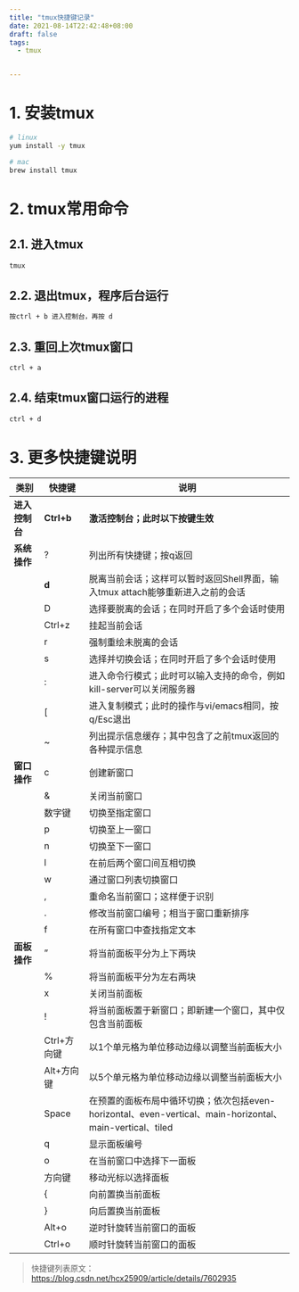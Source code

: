 ```yaml
---
title: "tmux快捷键记录"
date: 2021-08-14T22:42:48+08:00
draft: false
tags:
  - tmux


---
```


 



# 1. 安装tmux

```bash
# linux
yum install -y tmux

# mac
brew install tmux
```

# 2. tmux常用命令

## 2.1. 进入tmux

```bash
tmux
```

## 2.2. 退出tmux，程序后台运行

```bash
按ctrl + b 进入控制台，再按 d
```

## 2.3. 重回上次tmux窗口

```bash
ctrl + a
```

## 2.4. 结束tmux窗口运行的进程

```bash
ctrl + d
```

# 3. 更多快捷键说明

| 类别           | 快捷键      | 说明                                                         |
| -------------- | ----------- | ------------------------------------------------------------ |
| **进入控制台** | **Ctrl+b**  | **激活控制台；此时以下按键生效**                             |
| **系统操作**   | ?           | 列出所有快捷键；按q返回                                      |
|                | **d**       | 脱离当前会话；这样可以暂时返回Shell界面，输入tmux attach能够重新进入之前的会话 |
|                | D           | 选择要脱离的会话；在同时开启了多个会话时使用                 |
|                | Ctrl+z      | 挂起当前会话                                                 |
|                | r           | 强制重绘未脱离的会话                                         |
|                | s           | 选择并切换会话；在同时开启了多个会话时使用                   |
|                | :           | 进入命令行模式；此时可以输入支持的命令，例如kill-server可以关闭服务器 |
|                | [           | 进入复制模式；此时的操作与vi/emacs相同，按q/Esc退出          |
|                | ~           | 列出提示信息缓存；其中包含了之前tmux返回的各种提示信息       |
| **窗口操作**   | c           | 创建新窗口                                                   |
|                | &           | 关闭当前窗口                                                 |
|                | 数字键      | 切换至指定窗口                                               |
|                | p           | 切换至上一窗口                                               |
|                | n           | 切换至下一窗口                                               |
|                | l           | 在前后两个窗口间互相切换                                     |
|                | w           | 通过窗口列表切换窗口                                         |
|                | ,           | 重命名当前窗口；这样便于识别                                 |
|                | .           | 修改当前窗口编号；相当于窗口重新排序                         |
|                | f           | 在所有窗口中查找指定文本                                     |
| **面板操作**   | ”           | 将当前面板平分为上下两块                                     |
|                | %           | 将当前面板平分为左右两块                                     |
|                | x           | 关闭当前面板                                                 |
|                | !           | 将当前面板置于新窗口；即新建一个窗口，其中仅包含当前面板     |
|                | Ctrl+方向键 | 以1个单元格为单位移动边缘以调整当前面板大小                  |
|                | Alt+方向键  | 以5个单元格为单位移动边缘以调整当前面板大小                  |
|                | Space       | 在预置的面板布局中循环切换；依次包括even-horizontal、even-vertical、main-horizontal、main-vertical、tiled |
|                | q           | 显示面板编号                                                 |
|                | o           | 在当前窗口中选择下一面板                                     |
|                | 方向键      | 移动光标以选择面板                                           |
|                | {           | 向前置换当前面板                                             |
|                | }           | 向后置换当前面板                                             |
|                | Alt+o       | 逆时针旋转当前窗口的面板                                     |
|                | Ctrl+o      | 顺时针旋转当前窗口的面板                                     |

> 快捷键列表原文：https://blog.csdn.net/hcx25909/article/details/7602935

